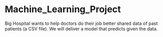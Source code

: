 # Machine_Learning_Project
Big Hospital wants to help doctors do their job better shared data of past patients (a CSV file). We will deliver a model that predicts given the data.
